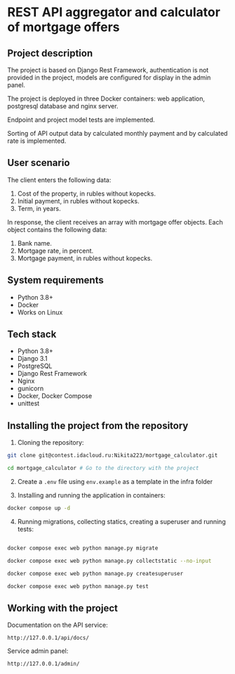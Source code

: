 REST API aggregator and calculator of mortgage offers
=====

Project description
----------

The project is based on Django Rest Framework, authentication is not provided in the project, models are configured for display in the admin panel.

The project is deployed in three Docker containers: web application, postgresql database and nginx server.

Endpoint and project model tests are implemented.

Sorting of API output data by calculated monthly payment and by calculated rate is implemented.

User scenario
----------
The client enters the following data:
1. Cost of the property, in rubles without kopecks.
2. Initial payment, in rubles without kopecks.
3. Term, in years.

In response, the client receives an array with mortgage offer objects. Each object contains the following data:
1. Bank name.
2. Mortgage rate, in percent.
3. Mortgage payment, in rubles without kopecks.

System requirements
----------
* Python 3.8+
* Docker
* Works on Linux

Tech stack
----------
* Python 3.8+
* Django 3.1
* PostgreSQL
* Django Rest Framework
* Nginx
* gunicorn
* Docker, Docker Compose
* unittest

Installing the project from the repository
----------
1. Cloning the repository:
```bash
git clone git@contest.idacloud.ru:Nikita223/mortgage_calculator.git

cd mortgage_calculator # Go to the directory with the project
```

2. Create a ```.env``` file using ```env.example``` as a template in the infra folder

3. Installing and running the application in containers:
```bash
docker compose up -d
```

4. Running migrations, collecting statics, creating a superuser and running tests:
```bash

docker compose exec web python manage.py migrate

docker compose exec web python manage.py collectstatic --no-input

docker compose exec web python manage.py createsuperuser

docker compose exec web python manage.py test
```

Working with the project
----------
Documentation on the API service:

```http://127.0.0.1/api/docs/```

Service admin panel:

```http://127.0.0.1/admin/```
